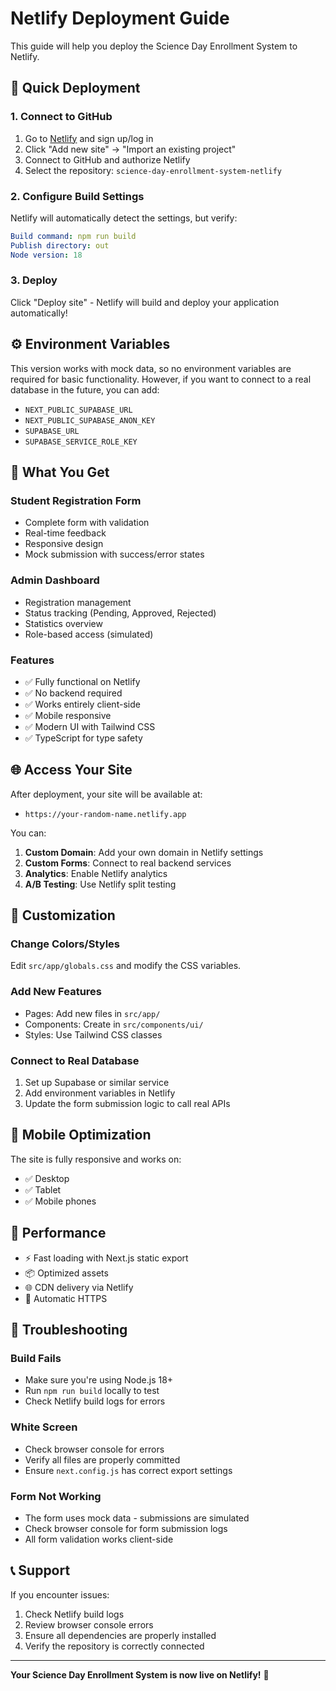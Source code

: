 # Netlify Deployment Guide

This guide will help you deploy the Science Day Enrollment System to Netlify.

## 🚀 Quick Deployment

### 1. Connect to GitHub

1. Go to [Netlify](https://netlify.com) and sign up/log in
2. Click "Add new site" → "Import an existing project"
3. Connect to GitHub and authorize Netlify
4. Select the repository: `science-day-enrollment-system-netlify`

### 2. Configure Build Settings

Netlify will automatically detect the settings, but verify:

```yaml
Build command: npm run build
Publish directory: out
Node version: 18
```

### 3. Deploy

Click "Deploy site" - Netlify will build and deploy your application automatically!

## ⚙️ Environment Variables

This version works with mock data, so no environment variables are required for basic functionality. However, if you want to connect to a real database in the future, you can add:

- `NEXT_PUBLIC_SUPABASE_URL`
- `NEXT_PUBLIC_SUPABASE_ANON_KEY`
- `SUPABASE_URL`
- `SUPABASE_SERVICE_ROLE_KEY`

## 🎯 What You Get

### Student Registration Form
- Complete form with validation
- Real-time feedback
- Responsive design
- Mock submission with success/error states

### Admin Dashboard
- Registration management
- Status tracking (Pending, Approved, Rejected)
- Statistics overview
- Role-based access (simulated)

### Features
- ✅ Fully functional on Netlify
- ✅ No backend required
- ✅ Works entirely client-side
- ✅ Mobile responsive
- ✅ Modern UI with Tailwind CSS
- ✅ TypeScript for type safety

## 🌐 Access Your Site

After deployment, your site will be available at:
- `https://your-random-name.netlify.app`

You can:
1. **Custom Domain**: Add your own domain in Netlify settings
2. **Custom Forms**: Connect to real backend services
3. **Analytics**: Enable Netlify analytics
4. **A/B Testing**: Use Netlify split testing

## 🔧 Customization

### Change Colors/Styles
Edit `src/app/globals.css` and modify the CSS variables.

### Add New Features
- Pages: Add new files in `src/app/`
- Components: Create in `src/components/ui/`
- Styles: Use Tailwind CSS classes

### Connect to Real Database
1. Set up Supabase or similar service
2. Add environment variables in Netlify
3. Update the form submission logic to call real APIs

## 📱 Mobile Optimization

The site is fully responsive and works on:
- ✅ Desktop
- ✅ Tablet
- ✅ Mobile phones

## 🚀 Performance

- ⚡ Fast loading with Next.js static export
- 📦 Optimized assets
- 🌐 CDN delivery via Netlify
- 🔄 Automatic HTTPS

## 🐛 Troubleshooting

### Build Fails
- Make sure you're using Node.js 18+
- Run `npm run build` locally to test
- Check Netlify build logs for errors

### White Screen
- Check browser console for errors
- Verify all files are properly committed
- Ensure `next.config.js` has correct export settings

### Form Not Working
- The form uses mock data - submissions are simulated
- Check browser console for form submission logs
- All form validation works client-side

## 📞 Support

If you encounter issues:
1. Check Netlify build logs
2. Review browser console errors
3. Ensure all dependencies are properly installed
4. Verify the repository is correctly connected

---

**Your Science Day Enrollment System is now live on Netlify!** 🎉
